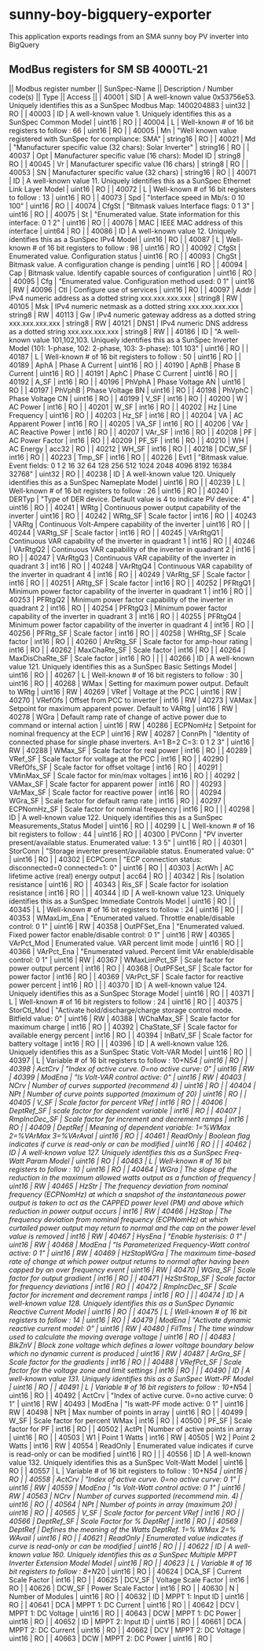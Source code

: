 # sunny-boy-bigquery-exporter
This application exports readings from an SMA sunny boy PV inverter into BigQuery

## ModBus registers for SM SB 4000TL-21

|| Modbus register number || SunSpec-Name || Description / Number code(s) || Type || Access ||
| 40001 | SID | A well-known value 0x53756e53.  Uniquely identifies this as a SunSpec Modbus Map: 1400204883 | uint32 | RO |
| 40003 | ID | A well-known value 1.  Uniquely identifies this as a SunSpec Common Model | uint16 | RO |
| 40004 | L | Well-known # of 16 bit registers to follow : 66 | uint16 | RO |
| 40005 | Mn | "Well known value registered with SunSpec for compliance:
SMA" | string16 | RO |
| 40021 | Md | "Manufacturer specific value (32 chars):
Solar Inverter" | string16 | RO |
| 40037 | Opt | Manufacturer specific value (16 chars): Model ID | string8 | RO |
| 40045 | Vr | Manufacturer specific value (16 chars) | string8 | RO |
| 40053 | SN | Manufacturer specific value (32 chars) | string16 | RO |
| 40071 | ID | A well-known value 11.  Uniquely identifies this as a SunSpec Ethernet Link Layer Model | uint16 | RO |
| 40072 | L | Well-known # of 16 bit registers to follow : 13 | uint16 | RO |
| 40073 | Spd | "Interface speed in Mb/s:
0
10
100" | uint16 | RO |
| 40074 | CfgSt | "Bitmask values Interface flags:
0
1
3" | uint16 | RO |
| 40075 | St | "Enumerated value. State information for this interface:
0
1
2" | uint16 | RO |
| 40076 | MAC | IEEE MAC address of this interface | uint64 | RO | 
| 40086 | ID | A well-known value 12.  Uniquely identifies this as a SunSpec IPv4 Model | uint16 | RO |
| 40087 | L | Well-known # of 16 bit registers to follow : 98 | uint16 | RO |
| 40092 | CfgSt | Enumerated value.  Configuration status | uint16 | RO |
| 40093 | ChgSt | Bitmask value.  A configuration change is pending | uint16 | RO |
| 40094 | Cap | Bitmask value. Identify capable sources of configuration | uint16 | RO |
| 40095 | Cfg | "Enumerated value.  Configuration method used:
0
1" | uint16 | RW
| 40096 | Ctl | Configure use of services | uint16 | RO |
| 40097 | Addr | IPv4 numeric address as a dotted string xxx.xxx.xxx.xxx | string8 | RW
| 40105 | Msk | IPv4 numeric netmask as a dotted string xxx.xxx.xxx.xxx | string8 | RW
| 40113 | Gw | IPv4 numeric gateway address as a dotted string xxx.xxx.xxx.xxx | string8 | RW
| 40121 | DNS1 | IPv4 numeric DNS address as a dotted string xxx.xxx.xxx.xxx | string8 | RW | 
| 40186 | ID | "A well-known value 101,102,103.  Uniquely identifies this as a SunSpec Inverter Model (101: 1-phase, 102: 2-phase, 103: 3-phase):
101
103" | uint16 | RO |
| 40187 | L | Well-known # of 16 bit registers to follow : 50 | uint16 | RO |
| 40189 | AphA | Phase A Current | uint16 | RO |
| 40190 | AphB | Phase B Current | uint16 | RO |
| 40191 | AphC | Phase C Current | uint16 | RO |
| 40192 | A_SF | int16 | RO |
| 40196 | PhVphA | Phase Voltage AN | uint16 | RO |
| 40197 | PhVphB | Phase Voltage BN | uint16 | RO |
| 40198 | PhVphC | Phase Voltage CN | uint16 | RO |
| 40199 | V_SF | int16 | RO |
| 40200 | W | AC Power | int16 | RO |
| 40201 | W_SF | int16 | RO |
| 40202 | Hz | Line Frequency | uint16 | RO |
| 40203 | Hz_SF | int16 | RO |
| 40204 | VA | AC Apparent Power | int16 | RO |
| 40205 | VA_SF | int16 | RO |
| 40206 | VAr | AC Reactive Power | int16 | RO |
| 40207 | VAr_SF | int16 | RO |
| 40208 | PF | AC Power Factor | int16 | RO |
| 40209 | PF_SF | int16 | RO |
| 40210 | WH | AC Energy | acc32 | RO |
| 40212 | WH_SF | int16 | RO |
| 40218 | DCW_SF | int16 | RO |
| 40223 | Tmp_SF | int16 | RO |
| 40226 | Evt1 | "Bitmask value. Event fields:
0
1
2
16
32
64
128
256
512
1024
2048
4096
8192
16384
32768" | uint32 | RO |
| 40238 | ID | A well-known value 120.  Uniquely identifies this as a SunSpec Nameplate Model | uint16 | RO |
| 40239 | L | Well-known # of 16 bit registers to follow : 26 | uint16 | RO |
| 40240 | DERTyp | "Type of DER device. Default value is 4 to indicate PV device:
4" | uint16 | RO |
| 40241 | WRtg | Continuous power output capability of the inverter | uint16 | RO |
| 40242 | WRtg_SF | Scale factor | int16 | RO |
| 40243 | VARtg | Continuous Volt-Ampere capability of the inverter | uint16 | RO |
| 40244 | VARtg_SF | Scale factor | int16 | RO |
| 40245 | VArRtgQ1 | Continuous VAR capability of the inverter in quadrant 1 | int16 | RO |
| 40246 | VArRtgQ2 | Continuous VAR capability of the inverter in quadrant 2 | int16 | RO |
| 40247 | VArRtgQ3 | Continuous VAR capability of the inverter in quadrant 3 | int16 | RO |
| 40248 | VArRtgQ4 | Continuous VAR capability of the inverter in quadrant 4 | int16 | RO |
| 40249 | VArRtg_SF | Scale factor | int16 | RO |
| 40251 | ARtg_SF | Scale factor | int16 | RO |
| 40252 | PFRtgQ1 | Minimum power factor capability of the inverter in quadrant 1 | int16 | RO |
| 40253 | PFRtgQ2 | Minimum power factor capability of the inverter in quadrant 2 | int16 | RO |
| 40254 | PFRtgQ3 | Minimum power factor capability of the inverter in quadrant 3 | int16 | RO |
| 40255 | PFRtgQ4 | Minimum power factor capability of the inverter in quadrant 4 | int16 | RO |
| 40256 | PFRtg_SF | Scale factor | int16 | RO |
| 40258 | WHRtg_SF | Scale factor | int16 | RO |
| 40260 | AhrRtg_SF | Scale factor for amp-hour rating | int16 | RO |
| 40262 | MaxChaRte_SF | Scale factor | int16 | RO |
| 40264 | MaxDisChaRte_SF | Scale factor | int16 | RO |
|  | 
| 40266 | ID | A well-known value 121.  Uniquely identifies this as a SunSpec Basic Settings Model | uint16 | RO |
| 40267 | L | Well-known # of 16 bit registers to follow : 30 | uint16 | RO |
| 40268 | WMax | Setting for maximum power output. Default to WRtg | uint16 | RW
| 40269 | VRef | Voltage at the PCC | uint16 | RW
| 40270 | VRefOfs | Offset  from PCC to inverter | int16 | RW
| 40273 | VAMax | Setpoint for maximum apparent power. Default to VARtg | uint16 | RW
| 40278 | WGra | Default ramp rate of change of active power due to command or internal action | uint16 | RW
| 40286 | ECPNomHz | Setpoint for nominal frequency at the ECP | uint16 | RW
| 40287 | ConnPh | "Identity of connected phase for single phase inverters. A=1 B=2 C=3:
0
1
2
3" | uint16 | RW
| 40288 | WMax_SF | Scale factor for real power | int16 | RO |
| 40289 | VRef_SF | Scale factor for voltage at the PCC | int16 | RO |
| 40290 | VRefOfs_SF | Scale factor for offset voltage | int16 | RO |
| 40291 | VMinMax_SF | Scale factor for min/max voltages | int16 | RO |
| 40292 | VAMax_SF | Scale factor for apparent power | int16 | RO |
| 40293 | VArMax_SF | Scale factor for reactive power | int16 | RO |
| 40294 | WGra_SF | Scale factor for default ramp rate | int16 | RO |
| 40297 | ECPNomHz_SF | Scale factor for nominal frequency | int16 | RO |
 | 
| 40298 | ID | A well-known value 122.  Uniquely identifies this as a SunSpec Measurements_Status Model | uint16 | RO |
| 40299 | L | Well-known # of 16 bit registers to follow : 44 | uint16 | RO |
| 40300 | PVConn | "PV inverter present/available status. Enumerated value:
1
3
5" | uint16 | RO |
| 40301 | StorConn | "Storage inverter present/available status. Enumerated value:
0" | uint16 | RO |
| 40302 | ECPConn | "ECP connection status: disconnected=0  connected=1:
0" | uint16 | RO |
| 40303 | ActWh | AC lifetime active (real) energy output | acc64 | RO |
| 40342 | Ris | Isolation resistance | uint16 | RO |
| 40343 | Ris_SF | Scale factor for isolation resistance | int16 | RO |
 | 
| 40344 | ID | A well-known value 123.  Uniquely identifies this as a SunSpec Immediate Controls Model | uint16 | RO |
| 40345 | L | Well-known # of 16 bit registers to follow : 24 | uint16 | RO |
| 40353 | WMaxLim_Ena | "Enumerated valued.  Throttle enable/disable control:
0
1" | uint16 | RW
| 40358 | OutPFSet_Ena | "Enumerated valued.  Fixed power factor enable/disable control:
0
1" | uint16 | RW
| 40365 | VArPct_Mod | Enumerated value. VAR percent limit mode | uint16 | RO |
| 40366 | VArPct_Ena | "Enumerated valued.  Percent limit VAr enable/disable control:
0
1" | uint16 | RW
| 40367 | WMaxLimPct_SF | Scale factor for power output percent | int16 | RO |
| 40368 | OutPFSet_SF | Scale factor for power factor | int16 | RO |
| 40369 | VArPct_SF | Scale factor for reactive power percent | int16 | RO |
 | 
| 40370 | ID | A well-known value 124.  Uniquely identifies this as a SunSpec Storage Model | uint16 | RO |
| 40371 | L | Well-known # of 16 bit registers to follow : 24 | uint16 | RO |
| 40375 | StorCtl_Mod | "Activate hold/discharge/charge storage control mode. Bitfield value:
0" | uint16 | RW
| 40388 | WChaMax_SF | Scale factor for maximum charge | int16 | RO |
| 40392 | ChaState_SF | Scale factor for available energy percent | int16 | RO |
| 40394 | InBatV_SF | Scale factor for battery voltage | int16 | RO |
 | 
| 40396 | ID | A well-known value 126.  Uniquely identifies this as a SunSpec Static Volt-VAR Model | uint16 | RO |
| 40397 | L | Variable # of 16 bit registers to follow : 10+N*54 | uint16 | RO |
| 40398 | ActCrv | "Index of active curve. 0=no active curve:
0" | uint16 | RW
| 40399 | ModEna | "Is Volt-VAR control active:
0" | uint16 | RW
| 40403 | NCrv | Number of curves supported (recommend 4) | uint16 | RO |
| 40404 | NPt | Number of curve points supported (maximum of 20) | uint16 | RO |
| 40405 | V_SF | Scale factor for percent VRef | int16 | RO |
| 40406 | DeptRef_SF | scale factor for dependent variable | int16 | RO |
| 40407 | RmpIncDec_SF | Scale factor for increment and decrement ramps | int16 | RO |
| 40409 | DeptRef | Meaning of dependent variable: 1=%WMax 2=%VArMax 3=%VArAval | uint16 | RO |
| 40461 | ReadOnly | Boolean flag indicates if curve is read-only or can be modified | uint16 | RO |
 | 
| 40462 | ID | A well-known value 127.  Uniquely identifies this as a SunSpec Freq-Watt Param Model | uint16 | RO |
| 40463 | L | Well-known # of 16 bit registers to follow : 10 | uint16 | RO |
| 40464 | WGra | The slope of the reduction in the maximum allowed watts output as a function of frequency | uint16 | RW
| 40465 | HzStr | The frequency deviation from nominal frequency (ECPNomHz) at which a snapshot of the instantaneous power output is taken to act as the CAPPED power level (PM) and above which reduction in power output occurs | int16 | RW
| 40466 | HzStop | The frequency deviation from nominal frequency (ECPNomHz) at which curtailed power output may return to normal and the cap on the power level value is removed | int16 | RW
| 40467 | HysEna | "Enable hysterisis:
0
1" | uint16 | RW
| 40468 | ModEna | "Is Parameterized Frequency-Watt control active:
0
1" | uint16 | RW
| 40469 | HzStopWGra | The maximum time-based rate of change at which power output returns to normal after having been capped by an over frequency event | uint16 | RW
| 40470 | WGra_SF | Scale factor for output gradient | int16 | RO |
| 40471 | HzStrStop_SF | Scale factor for frequency deviations | int16 | RO |
| 40472 | RmpIncDec_SF | Scale factor for increment and decrement ramps | int16 | RO |
 | 
| 40474 | ID | A well-known value 128.  Uniquely identifies this as a SunSpec Dynamic Reactive Current Model | uint16 | RO |
| 40475 | L | Well-known # of 16 bit registers to follow : 14 | uint16 | RO |
| 40479 | ModEna | "Activate dynamic reactive current model:
0" | uint16 | RW
| 40480 | FilTms | The time window used to calculate the moving average voltage | uint16 | RO |
| 40483 | BlkZnV | Block zone voltage which defines a lower voltage boundary below which no dynamic current is produced | uint16 | RW
| 40487 | ArGra_SF | Scale factor for the gradients | int16 | RO |
| 40488 | VRefPct_SF | Scale factor for the voltage zone and limit settings | int16 | RO |
 | 
| 40490 | ID | A well-known value 131.  Uniquely identifies this as a SunSpec Watt-PF Model | uint16 | RO |
| 40491 | L | Variable # of 16 bit registers to follow : 10+N*54 | uint16 | RO |
| 40492 | ActCrv | "Index of active curve. 0=no active curve:
0
1" | uint16 | RW
| 40493 | ModEna | "Is watt-PF mode active:
0
1" | uint16 | RW
| 40498 | NPt | Max number of points in array | uint16 | RO |
| 40499 | W_SF | Scale factor for percent WMax | int16 | RO |
| 40500 | PF_SF | Scale factor for PF | int16 | RO |
| 40502 | ActPt | Number of active points in array | uint16 | RO |
| 40503 | W1 | Point 1 Watts | int16 | RW
| 40505 | W2 | Point 2 Watts | int16 | RW
| 40554 | ReadOnly | Enumerated value indicates if curve is read-only or can be modified | uint16 | RO |
 | 
| 40556 | ID | A well-known value 132.  Uniquely identifies this as a SunSpec Volt-Watt Model | uint16 | RO |
| 40557 | L | Variable # of 16 bit registers to follow : 10+N*54 | uint16 | RO |
| 40558 | ActCrv | "Index of active curve. 0=no active curve:
0
1" | uint16 | RW
| 40559 | ModEna | "Is Volt-Watt control active:
0
1" | uint16 | RW
| 40563 | NCrv | Number of curves supported (recommend min. 4) | uint16 | RO |
| 40564 | NPt | Number of points in array (maximum 20) | uint16 | RO |
| 40565 | V_SF | Scale factor for percent VRef | int16 | RO |
| 40566 | DeptRef_SF | Scale Factor for % DeptRef | int16 | RO |
| 40569 | DeptRef | Defines the meaning of the Watts DeptRef.  1=% WMax 2=% WAvail | uint16 | RO |
| 40621 | ReadOnly | Enumerated value indicates if curve is read-only or can be modified | uint16 | RO |
 | 
| 40622 | ID | A well-known value 160.  Uniquely identifies this as a SunSpec Multiple MPPT Inverter Extension Model Model | uint16 | RO |
| 40623 | L | Variable # of 16 bit registers to follow : 8+N*20 | uint16 | RO |
| 40624 | DCA_SF | Current Scale Factor | int16 | RO |
| 40625 | DCV_SF | Voltage Scale Factor | int16 | RO |
| 40626 | DCW_SF | Power Scale Factor | int16 | RO |
| 40630 | N | Number of Modules | uint16 | RO |
| 40632 | ID | MPPT 1: Input ID | uint16 | RO |
| 40641 | DCA | MPPT 1: DC Current | uint16 | RO |
| 40642 | DCV | MPPT 1: DC Voltage | uint16 | RO |
| 40643 | DCW | MPPT 1: DC Power | uint16 | RO |
| 40652 | ID | MPPT 2: Input ID | uint16 | RO |
| 40661 | DCA | MPPT 2: DC Current | uint16 | RO |
| 40662 | DCV | MPPT 2: DC Voltage | uint16 | RO |
| 40663 | DCW | MPPT 2: DC Power | uint16 | RO |